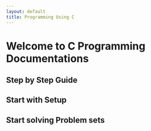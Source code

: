 ```yaml
---
layout: default
title: Programming Using C
---
```


# Welcome to C Programming Documentations
## Step by Step Guide
## Start with Setup
## Start solving Problem sets